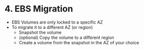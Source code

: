 # 4. EBS Migration

- EBS Volumes are only locked to a specific AZ
- To migrate it to a different AZ (or region)
    - Snapshot the volume
    - (optional) Copy the volume to a different region
    - Create a volume from the snapshot in the AZ of your choice